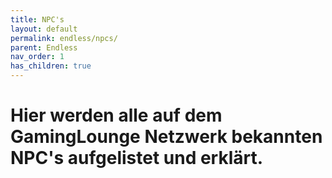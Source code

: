 ```yaml
---
title: NPC's
layout: default
permalink: endless/npcs/
parent: Endless
nav_order: 1
has_children: true
---
```

# Hier werden alle auf dem GamingLounge Netzwerk bekannten NPC's aufgelistet und erklärt.
